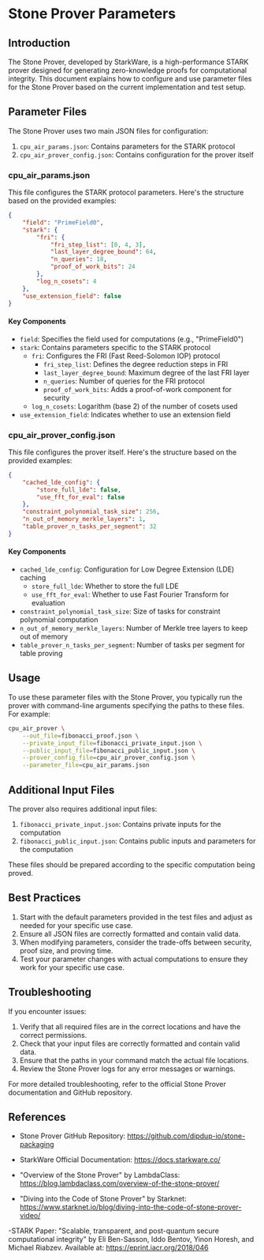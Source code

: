 # Stone Prover Parameters

## Introduction

The Stone Prover, developed by StarkWare, is a high-performance STARK prover designed for generating zero-knowledge proofs for computational integrity. This document explains how to configure and use parameter files for the Stone Prover based on the current implementation and test setup.

## Parameter Files

The Stone Prover uses two main JSON files for configuration:

1. `cpu_air_params.json`: Contains parameters for the STARK protocol
2. `cpu_air_prover_config.json`: Contains configuration for the prover itself

### cpu_air_params.json

This file configures the STARK protocol parameters. Here's the structure based on the provided examples:

```json
{
    "field": "PrimeField0",
    "stark": {
        "fri": {
            "fri_step_list": [0, 4, 3],
            "last_layer_degree_bound": 64,
            "n_queries": 18,
            "proof_of_work_bits": 24
        },
        "log_n_cosets": 4
    },
    "use_extension_field": false
}
```

#### Key Components

- `field`: Specifies the field used for computations (e.g., "PrimeField0")
- `stark`: Contains parameters specific to the STARK protocol
  - `fri`: Configures the FRI (Fast Reed-Solomon IOP) protocol
    - `fri_step_list`: Defines the degree reduction steps in FRI
    - `last_layer_degree_bound`: Maximum degree of the last FRI layer
    - `n_queries`: Number of queries for the FRI protocol
    - `proof_of_work_bits`: Adds a proof-of-work component for security
  - `log_n_cosets`: Logarithm (base 2) of the number of cosets used
- `use_extension_field`: Indicates whether to use an extension field

### cpu_air_prover_config.json

This file configures the prover itself. Here's the structure based on the provided examples:

```json
{
    "cached_lde_config": {
        "store_full_lde": false,
        "use_fft_for_eval": false
    },
    "constraint_polynomial_task_size": 256,
    "n_out_of_memory_merkle_layers": 1,
    "table_prover_n_tasks_per_segment": 32
}
```

#### Key Components

- `cached_lde_config`: Configuration for Low Degree Extension (LDE) caching
  - `store_full_lde`: Whether to store the full LDE
  - `use_fft_for_eval`: Whether to use Fast Fourier Transform for evaluation
- `constraint_polynomial_task_size`: Size of tasks for constraint polynomial computation
- `n_out_of_memory_merkle_layers`: Number of Merkle tree layers to keep out of memory
- `table_prover_n_tasks_per_segment`: Number of tasks per segment for table proving

## Usage

To use these parameter files with the Stone Prover, you typically run the prover with command-line arguments specifying the paths to these files. For example:

```bash
cpu_air_prover \
    --out_file=fibonacci_proof.json \
    --private_input_file=fibonacci_private_input.json \
    --public_input_file=fibonacci_public_input.json \
    --prover_config_file=cpu_air_prover_config.json \
    --parameter_file=cpu_air_params.json
```

## Additional Input Files

The prover also requires additional input files:

1. `fibonacci_private_input.json`: Contains private inputs for the computation
2. `fibonacci_public_input.json`: Contains public inputs and parameters for the computation

These files should be prepared according to the specific computation being proved.

## Best Practices

1. Start with the default parameters provided in the test files and adjust as needed for your specific use case.
2. Ensure all JSON files are correctly formatted and contain valid data.
3. When modifying parameters, consider the trade-offs between security, proof size, and proving time.
4. Test your parameter changes with actual computations to ensure they work for your specific use case.

## Troubleshooting

If you encounter issues:
1. Verify that all required files are in the correct locations and have the correct permissions.
2. Check that your input files are correctly formatted and contain valid data.
3. Ensure that the paths in your command match the actual file locations.
4. Review the Stone Prover logs for any error messages or warnings.

For more detailed troubleshooting, refer to the official Stone Prover documentation and GitHub repository.

## References

- Stone Prover GitHub Repository: https://github.com/dipdup-io/stone-packaging
- StarkWare Official Documentation: https://docs.starkware.co/
- "Overview of the Stone Prover" by LambdaClass: https://blog.lambdaclass.com/overview-of-the-stone-prover/

- "Diving into the Code of Stone Prover" by Starknet: https://www.starknet.io/blog/diving-into-the-code-of-stone-prover-video/

-STARK Paper: "Scalable, transparent, and post-quantum secure computational integrity" by Eli Ben-Sasson, Iddo Bentov, Yinon Horesh, and Michael Riabzev. Available at: https://eprint.iacr.org/2018/046
